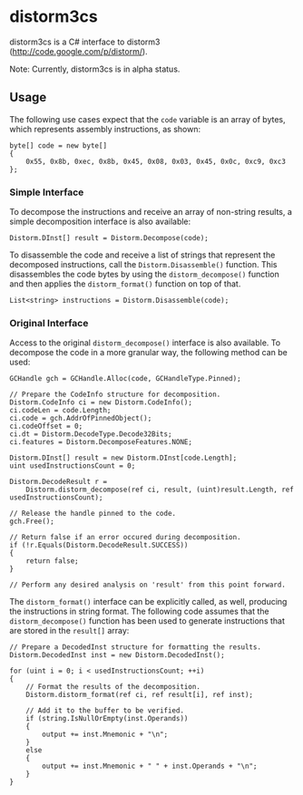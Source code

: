 # distorm3cs
distorm3cs is a C# interface to distorm3 (http://code.google.com/p/distorm/).

Note: Currently, distorm3cs is in alpha status.

## Usage

The following use cases expect that the `code` variable is an array of bytes, which represents assembly instructions, as shown:

```
byte[] code = new byte[]
{
    0x55, 0x8b, 0xec, 0x8b, 0x45, 0x08, 0x03, 0x45, 0x0c, 0xc9, 0xc3
};
```

### Simple Interface

To decompose the instructions and receive an array of non-string results, a simple decomposition interface is also available:

```
Distorm.DInst[] result = Distorm.Decompose(code);
```

To disassemble the code and receive a list of strings that represent the decomposed instructions, call the `Distorm.Disassemble()` function. This disassembles the code bytes by using the `distorm_decompose()` function and then applies the `distorm_format()` function on top of that.

```
List<string> instructions = Distorm.Disassemble(code);
```

### Original Interface

Access to the original `distorm_decompose()` interface is also available. To decompose the code in a more granular way, the following method can be used:

```
GCHandle gch = GCHandle.Alloc(code, GCHandleType.Pinned);

// Prepare the CodeInfo structure for decomposition.
Distorm.CodeInfo ci = new Distorm.CodeInfo();
ci.codeLen = code.Length;
ci.code = gch.AddrOfPinnedObject();
ci.codeOffset = 0;
ci.dt = Distorm.DecodeType.Decode32Bits;
ci.features = Distorm.DecomposeFeatures.NONE;

Distorm.DInst[] result = new Distorm.DInst[code.Length];
uint usedInstructionsCount = 0;

Distorm.DecodeResult r =
    Distorm.distorm_decompose(ref ci, result, (uint)result.Length, ref usedInstructionsCount);

// Release the handle pinned to the code.
gch.Free();

// Return false if an error occured during decomposition.
if (!r.Equals(Distorm.DecodeResult.SUCCESS))
{
    return false;
}

// Perform any desired analysis on 'result' from this point forward.
```

The `distorm_format()` interface can be explicitly called, as well, producing the instructions in string format. The following code assumes that the `distorm_decompose()` function has been used to generate instructions that are stored in the `result[]` array:

```
// Prepare a DecodedInst structure for formatting the results.
Distorm.DecodedInst inst = new Distorm.DecodedInst();

for (uint i = 0; i < usedInstructionsCount; ++i)
{
    // Format the results of the decomposition.
    Distorm.distorm_format(ref ci, ref result[i], ref inst);

    // Add it to the buffer to be verified.
    if (string.IsNullOrEmpty(inst.Operands))
    {
        output += inst.Mnemonic + "\n";
    }
    else
    {
        output += inst.Mnemonic + " " + inst.Operands + "\n";
    }
}
```

